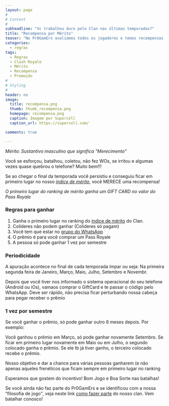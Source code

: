 ```yaml
---
layout: page
#
# Content
#
subheadline: "Vc trabalhou duro pelo Clan nas últimas temporadas?"
title: "Recompensa por Mérito"
teaser: "No Pr0GamErs avaliamos todos os jogadores e temos recompensas para quem ajuda o clan a crescer"
categories:
  - regras
tags:
  - Regras
  - Clash Royale
  - Mérito
  - Recompensa
  - Promoção
#
# Styling
#
header: no
image:
  title: recompensa.png
  thumb: thumb_recompensa.png
  homepage: recompensa.png
  caption: Imagem por Supercell
  caption_url: https://supercell.com/

comments: true

---
```



<cite>Mérito: Sustantivo masculino que significa "<em>Merecimento</em>"</cite>


<p> Você se esforçou, batalhou, coletou, não fez WOs, se irritou e algumas vezes quase quebrou o telefone? Muito bem!!!</p>
<p> Se ao chegar o final da temporada você persistiu e conseguiu ficar em primeiro lugar no nosso <a href="{{ site.url }}{{ site.baseurl }}/regras/indice_de_merito" target="_blank"><em>indice de mérito</em></a>, você MERECE uma recompensa!</p>

<cite>O primeiro lugar do ranking de mérito ganha um GIFT CARD no valor do Pass Royale</cite>


### Regras para ganhar

<ol>
<li>Ganha o primeiro lugar no ranking do <a href="{{ site.url }}{{ site.baseurl }}/regras/indice_de_merito" target="_blank">índice de mérito</a> do Clan.</li>
<li>Colíderes não podem ganhar (Colideres só pagam)</li>
<li>Você tem que estar no <a href="{{ site.url }}{{ site.baseurl }}/regras/grupo_no_whatsapp" target="_blank">grupo do WhatsApp</a></li>
<li>O prêmio é para você comprar um Pass Royale</li>
<li>A pessoa só pode ganhar 1 vez por semestre</li>
</ol>

### Periodicidade

<p> A apuração acontece no final de cada temporada ímpar ou seja: Na primeira segunda feira de Janeiro, Março, Maio, Julho, Setembro e Novembr.</p>

<p>Depois que você tiver nos informado o sistema operacional do seu telefone (Android ou iOs), vamaos comprar o GiftCard e te passar o código pelo WhatsApp. Deve ser rápido, não precisa ficar perturbando nossa cabeça para pegar receber o prêmio</p>

### 1 vez por semestre

<p>Se você ganhar o prêmio, só pode ganhar outro 6 meses depois. Por exemplo:</p>
<p>Você ganhou o prêmio em Março, só pode ganhar novamente Setembro. Se ficar em primeiro lugar novamente em Maio ou em Julho, o segundo colocado ganha o prêmio. Se ele tb já tiver ganho, o terceiro colocado recebe o prêmio.</p>

<p>Nosso objetivo e dar a chance para várias pessoas ganharem (e não apenas aqueles frenéticos que ficam sempre em primeiro lugar no ranking</p>

<p>Esperamos que gostem do incentivo! Bom Jogo e Boa Sorte nas batalhas!</p>

Se você ainda não faz parte do Pr0GamErs e se identificou com a nossa <q>filosofia de jogo</q>, veja neste link <a href="{{ site.url }}{{ site.baseurl }}/regras/faca_parte_do_pr0gamers" target="_blank">como fazer parte</a> do nosso clan. Vem batalhar conosco!


